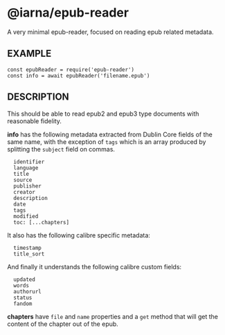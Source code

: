 # @iarna/epub-reader

A very minimal epub-reader, focused on reading epub related metadata.

## EXAMPLE

```
const epubReader = require('epub-reader')
const info = await epubReader('filename.epub')
```

## DESCRIPTION

This should be able to read epub2 and epub3 type documents with reasonable fidelity. 

**info** has the following metadata extracted from Dublin Core fields of the
same name, with the exception of `tags` which is an array produced by
splitting the `subject` field on commas.

```
  identifier
  language
  title
  source
  publisher
  creator
  description
  date
  tags
  modified
  toc: [...chapters]
```

It also has the following calibre specific metadata:

```
  timestamp
  title_sort
```

And finally it understands the following calibre custom fields:
```
  updated
  words
  authorurl
  status
  fandom
```

**chapters** have `file` and `name` properties and a `get` method that will get the content of the chapter out of the epub.

